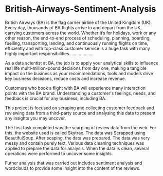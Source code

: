 # British-Airways-Sentiment-Analysis
British Airways (BA) is the flag carrier airline of the United Kingdom (UK). Every day, thousands of BA flights arrive to and depart from the UK, carrying customers across the world. Whether it’s for holidays, work or any other reason, the end-to-end process of scheduling, planning, boarding, fuelling, transporting, landing, and continuously running flights on time, efficiently and with top-class customer service is a huge task with many highly important responsibilities....................

As a data scientist at BA, the job is to apply your analytical skills to influence real life multi-million-pound decisions from day one, making a tangible impact on the business as your recommendations, tools and models drive key business decisions, reduce costs and increase revenue.

Customers who book a flight with BA will experience many interaction points with the BA brand. Understanding a customer's feelings, needs, and feedback is crucial for any business, including BA.

This project is focused on scraping and collecting customer feedback and reviewing data from a third-party source and analysing this data to present any insights you may uncover.

The first task completed was the scarping of review data from the web. For this, the website used is called Skytrax. The data was Scrapped using BeautifulSoup. After scaping, the data was prepared. The data was very messy and contain purely text. Various data cleaning techniques was applied to prepare the data for analysis. When the data is clean, several operations were performed to uncover some insights. 

Futher analysis that was carried out includes sentiment analysis and  wordclouds to provide some insight into the content of the reviews.
